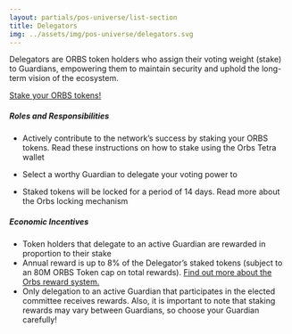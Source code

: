 ```yaml
---
layout: partials/pos-universe/list-section
title: Delegators
img: ../assets/img/pos-universe/delegators.svg
---
```


Delegators are ORBS token holders who assign their voting weight (stake) to Guardians, empowering them to maintain security and uphold the long-term vision of the ecosystem.

[Stake your ORBS tokens!](http://www.google.com "button")

##### Roles and Responsibilities

- Actively contribute to the network’s success by staking your ORBS tokens. Read these instructions on how to stake using the Orbs Tetra wallet

- Select a worthy Guardian to delegate your voting power to

- Staked tokens will be locked for a period of 14 days. Read more about the Orbs locking mechanism

##### Economic Incentives

- Token holders that delegate to an active Guardian are rewarded in proportion to their stake
- Annual reward is up to 8% of the Delegator’s staked tokens (subject to an 80M ORBS Token cap on total rewards). [Find out more about the Orbs reward system.](http://www.google.com "link")
- Only delegation to an active Guardian that participates in the elected committee receives rewards. Also, it is important to note that staking rewards may vary between Guardians, so choose your Guardian carefully!
